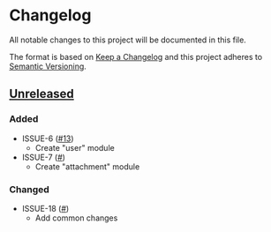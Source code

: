 # Changelog
All notable changes to this project will be documented in this file.

The format is based on [Keep a Changelog](http://keepachangelog.com/en/1.0.0/)
and this project adheres to [Semantic Versioning](http://semver.org/spec/v2.0.0.html).

## [Unreleased](https://github.com/odessajavaclub/coffee-pot/compare/master...HEAD)
### Added

- ISSUE-6 ([#13](https://github.com/odessajavaclub/coffee-pot/pull/13))
    - Create "user" module
- ISSUE-7 ([#](https://github.com/odessajavaclub/coffee-pot/pull/10))
    - Create "attachment" module

### Changed
- ISSUE-18 ([#](https://github.com/odessajavaclub/coffee-pot/pull/19))
    - Add common changes

